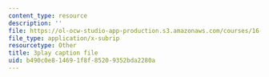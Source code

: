 ```yaml
---
content_type: resource
description: ''
file: https://ol-ocw-studio-app-production.s3.amazonaws.com/courses/16-687-private-pilot-ground-school-january-iap-2019/b490c0e814691f8f85209352bda2280a_xsO2Ip6eiaY.srt
file_type: application/x-subrip
resourcetype: Other
title: 3play caption file
uid: b490c0e8-1469-1f8f-8520-9352bda2280a
---
```

